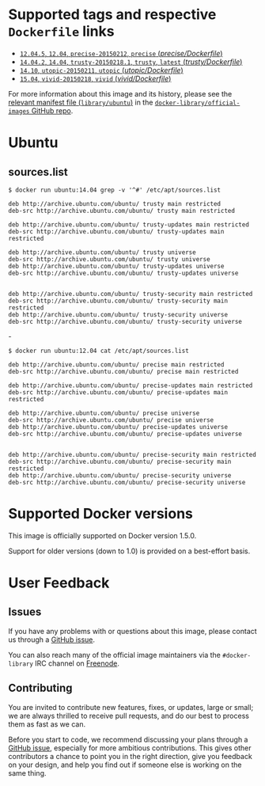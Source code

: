 # Supported tags and respective `Dockerfile` links

-	[`12.04.5`, `12.04`, `precise-20150212`, `precise` (*precise/Dockerfile*)](https://github.com/tianon/docker-brew-ubuntu-core/blob/50d175ca0b2820fcdb213455d46d1a47f11493cd/precise/Dockerfile)
-	[`14.04.2`, `14.04`, `trusty-20150218.1`, `trusty`, `latest` (*trusty/Dockerfile*)](https://github.com/tianon/docker-brew-ubuntu-core/blob/50d175ca0b2820fcdb213455d46d1a47f11493cd/trusty/Dockerfile)
-	[`14.10`, `utopic-20150211`, `utopic` (*utopic/Dockerfile*)](https://github.com/tianon/docker-brew-ubuntu-core/blob/50d175ca0b2820fcdb213455d46d1a47f11493cd/utopic/Dockerfile)
-	[`15.04`, `vivid-20150218`, `vivid` (*vivid/Dockerfile*)](https://github.com/tianon/docker-brew-ubuntu-core/blob/50d175ca0b2820fcdb213455d46d1a47f11493cd/vivid/Dockerfile)

For more information about this image and its history, please see the [relevant manifest file (`library/ubuntu`)](https://github.com/docker-library/official-images/blob/master/library/ubuntu) in the [`docker-library/official-images` GitHub repo](https://github.com/docker-library/official-images).

# Ubuntu

## sources.list

	$ docker run ubuntu:14.04 grep -v '^#' /etc/apt/sources.list
	
	deb http://archive.ubuntu.com/ubuntu/ trusty main restricted
	deb-src http://archive.ubuntu.com/ubuntu/ trusty main restricted
	
	deb http://archive.ubuntu.com/ubuntu/ trusty-updates main restricted
	deb-src http://archive.ubuntu.com/ubuntu/ trusty-updates main restricted
	
	deb http://archive.ubuntu.com/ubuntu/ trusty universe
	deb-src http://archive.ubuntu.com/ubuntu/ trusty universe
	deb http://archive.ubuntu.com/ubuntu/ trusty-updates universe
	deb-src http://archive.ubuntu.com/ubuntu/ trusty-updates universe
	
	
	deb http://archive.ubuntu.com/ubuntu/ trusty-security main restricted
	deb-src http://archive.ubuntu.com/ubuntu/ trusty-security main restricted
	deb http://archive.ubuntu.com/ubuntu/ trusty-security universe
	deb-src http://archive.ubuntu.com/ubuntu/ trusty-security universe

\-

	$ docker run ubuntu:12.04 cat /etc/apt/sources.list
	
	deb http://archive.ubuntu.com/ubuntu/ precise main restricted
	deb-src http://archive.ubuntu.com/ubuntu/ precise main restricted
	
	deb http://archive.ubuntu.com/ubuntu/ precise-updates main restricted
	deb-src http://archive.ubuntu.com/ubuntu/ precise-updates main restricted
	
	deb http://archive.ubuntu.com/ubuntu/ precise universe
	deb-src http://archive.ubuntu.com/ubuntu/ precise universe
	deb http://archive.ubuntu.com/ubuntu/ precise-updates universe
	deb-src http://archive.ubuntu.com/ubuntu/ precise-updates universe
	
	
	deb http://archive.ubuntu.com/ubuntu/ precise-security main restricted
	deb-src http://archive.ubuntu.com/ubuntu/ precise-security main restricted
	deb http://archive.ubuntu.com/ubuntu/ precise-security universe
	deb-src http://archive.ubuntu.com/ubuntu/ precise-security universe

# Supported Docker versions

This image is officially supported on Docker version 1.5.0.

Support for older versions (down to 1.0) is provided on a best-effort basis.

# User Feedback

## Issues

If you have any problems with or questions about this image, please contact us through a [GitHub issue](https://github.com/tianon/docker-brew-ubuntu-core/issues).

You can also reach many of the official image maintainers via the `#docker-library` IRC channel on [Freenode](https://freenode.net).

## Contributing

You are invited to contribute new features, fixes, or updates, large or small; we are always thrilled to receive pull requests, and do our best to process them as fast as we can.

Before you start to code, we recommend discussing your plans through a [GitHub issue](https://github.com/tianon/docker-brew-ubuntu-core/issues), especially for more ambitious contributions. This gives other contributors a chance to point you in the right direction, give you feedback on your design, and help you find out if someone else is working on the same thing.
